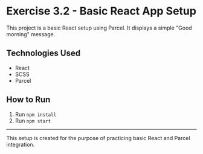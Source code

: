 # Exercise 3.2 - Basic React App Setup

This project is a basic React setup using Parcel. It displays a simple "Good morning" message.

## Technologies Used

- React
- SCSS
- Parcel

## How to Run

1. Run `npm install`
2. Run `npm start`

---

This setup is created for the purpose of practicing basic React and Parcel integration.
